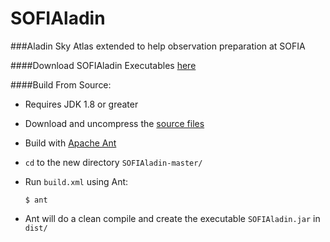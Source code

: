 SOFIAladin
============


###Aladin Sky Atlas extended to help observation preparation at SOFIA


####Download SOFIAladin Executables [here](https://github.com/svvatters/SOFIAladin/releases)

####Build From Source:
* Requires JDK 1.8 or greater
* Download and uncompress the [source files](https://github.com/svvatters/SOFIAladin.git)
* Build with [Apache Ant](http://ant.apache.org/) 
 * `cd` to the new directory `SOFIAladin-master/`
 * Run `build.xml` using Ant:

   `$ ant`
  * Ant will do a clean compile and create the executable `SOFIAladin.jar` in `dist/`
